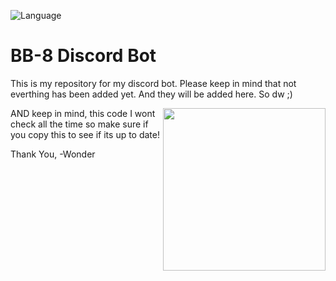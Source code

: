 ![Language](https://img.shields.io/badge/language-node.js-yellow.svg)
# BB-8 Discord Bot
This is my repository for my discord bot. Please keep in mind that not everthing has been added yet. And they will be added here. So dw ;)



<img align="right" height="260" src="http://i.imgur.com/Wna1Yrn.png">

AND keep in mind, this code I wont check all the time so make sure if you copy this to see if its up to date!

Thank You,
-Wonder

